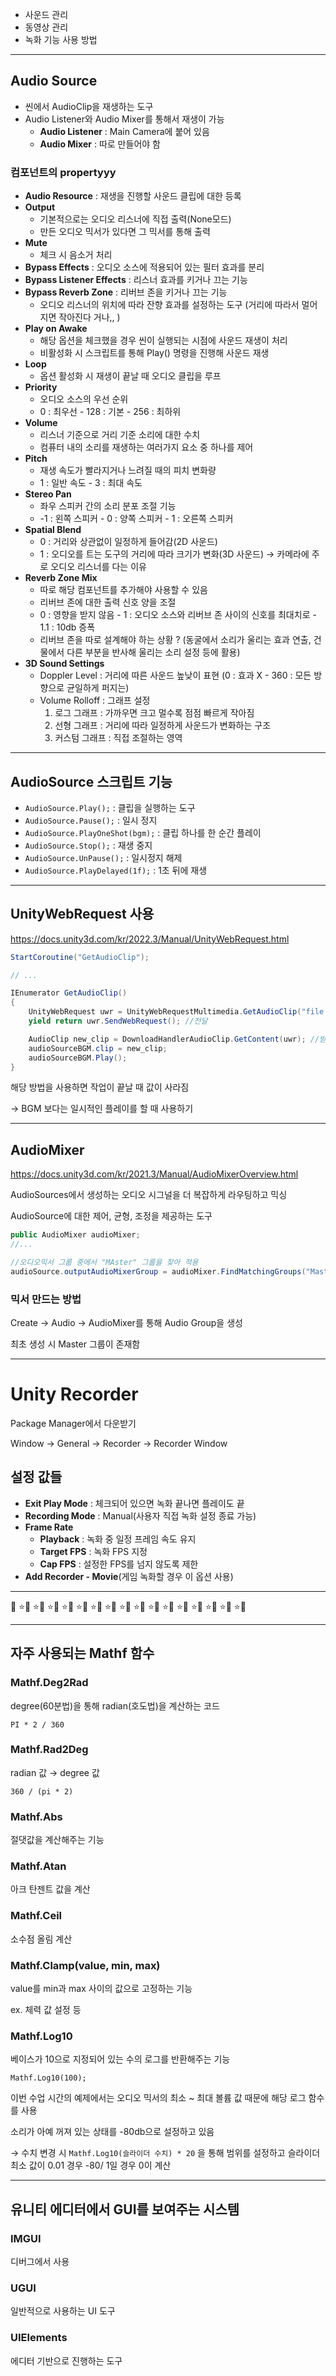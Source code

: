 - 사운드 관리
- 동영상 관리
- 녹화 기능 사용 방법

---

## Audio Source

- 씬에서 AudioClip을 재생하는 도구
- Audio Listener와 Audio Mixer를 통해서 재생이 가능
    - **Audio Listener** : Main Camera에 붙어 있음
    - **Audio Mixer** : 따로 만들어야 함

### 컴포넌트의 propertyyy

- **Audio Resource** : 재생을 진행할 사운드 클립에 대한 등록
- **Output**
    - 기본적으로는 오디오 리스너에 직접 출력(None모드)
    - 만든 오디오 믹서가 있다면 그 믹서를 통해 출력
- **Mute**
    - 체크 시 음소거 처리
- **Bypass Effects** : 오디오 소스에 적용되어 있는 필터 효과를 분리
- **Bypass Listener Effects** : 리스너 효과를 키거나 끄는 기능
- **Bypass Reverb Zone** : 리버브 존을 키거나 끄는 기능
    - 오디오 리스너의 위치에 따라 잔향 효과를 설정하는 도구
    (거리에 따라서 멀어지면 작아진다 거나,, )
- **Play on Awake**
    - 해당 옵션을 체크했을 경우 씬이 실행되는 시점에 사운드 재생이 처리
    - 비활성화 시 스크립트를 통해 Play() 명령을 진행해 사운드 재생
- **Loop**
    - 옵션 활성화 시 재생이 끝날 때 오디오 클립을 루프
- **Priority**
    - 오디오 소스의 우선 순위
    - 0 : 최우선 - 128 : 기본 - 256 : 최하위
- **Volume**
    - 리스너 기준으로 거리 기준 소리에 대한 수치
    - 컴퓨터 내의 소리를 재생하는 여러가지 요소 중 하나를 제어
- **Pitch**
    - 재생 속도가 빨라지거나 느려질 때의 피치 변화량
    - 1 : 일반 속도 - 3 : 최대 속도
- **Stereo Pan**
    - 좌우 스피커 간의 소리 분포 조절 기능
    - -1 : 왼쪽 스피커 - 0 : 양쪽 스피커 - 1 : 오른쪽 스피커
- **Spatial Blend**
    - 0 : 거리와 상관없이 일정하게 들어감(2D 사운드)
    - 1 : 오디오를 트는 도구의 거리에 따라 크기가 변화(3D 사운드) 
            → 카메라에 주로 오디오 리스너를 다는 이유
- **Reverb Zone Mix**
    - 따로 해당 컴포넌트를 추가해야 사용할 수 있음
    - 리버브 존에 대한 출력 신호 양을 조절
    - 0 : 영향을 받지 않음 - 1 : 오디오 소스와 리버브 존 사이의 신호를 최대치로 - 1.1 : 10db 증폭
    - 리버브 존을 따로 설계해야 하는 상황 ?
    (동굴에서 소리가 울리는 효과 연출, 건물에서 다른 부분을 반사해 울리는 소리 설정 등에 활용)
- **3D Sound Settings**
    - Doppler Level : 거리에 따른 사운드 높낮이 표현 (0 : 효과 X - 360 : 모든 방향으로 균일하게 퍼지는)
    - Volume Rolloff : 그래프 설정
        1. 로그 그래프 : 가까우면 크고 멀수록 점점 빠르게 작아짐 
        2. 선형 그래프 : 거리에 따라 일정하게 사운드가 변화하는 구조
        3. 커스텀 그래프 : 직접 조절하는 영역

---

## AudioSource 스크립트 기능

- `AudioSource.Play();` : 클립을 실행하는 도구
- `AudioSource.Pause();` : 일시 정지
- `AudioSource.PlayOneShot(bgm);` : 클립 하나를 한 순간 플레이
- `AudioSource.Stop();` : 재생 중지
- `AudioSource.UnPause();` : 일시정지 해제
- `AudioSource.PlayDelayed(1f);` : 1초 뒤에 재생

---

## UnityWebRequest 사용

https://docs.unity3d.com/kr/2022.3/Manual/UnityWebRequest.html

```csharp
StartCoroutine("GetAudioClip");

// ...

IEnumerator GetAudioClip()
{
    UnityWebRequest uwr = UnityWebRequestMultimedia.GetAudioClip("file:///" + Application.dataPath + "/Audio" + "/Explosion" + ".wav", AudioType.WAV);
    yield return uwr.SendWebRequest(); //전달

    AudioClip new_clip = DownloadHandlerAudioClip.GetContent(uwr); //받은 경로를 기반으로 다운로드 진행
    audioSourceBGM.clip = new_clip;
    audioSourceBGM.Play();
}
```

해당 방법을 사용하면 작업이 끝날 때 값이 사라짐

→ BGM 보다는 일시적인 플레이를 할 때 사용하기

---

## AudioMixer

https://docs.unity3d.com/kr/2021.3/Manual/AudioMixerOverview.html

AudioSources에서 생성하는 오디오 시그널을 더 복잡하게 라우팅하고 믹싱

AudioSource에 대한 제어, 균형, 조정을 제공하는 도구

```csharp
public AudioMixer audioMixer;
//...

//오디오믹서 그룹 중에서 "MAster" 그룹을 찾아 적용
audioSource.outputAudioMixerGroup = audioMixer.FindMatchingGroups("Master")[0];

```

### 믹서 만드는 방법

Create → Audio → AudioMixer를 통해 Audio Group을 생성

최초 생성 시 Master 그룹이 존재함

---

# Unity Recorder

Package Manager에서 다운받기

Window → General → Recorder → Recorder Window

## 설정 값들

- **Exit Play Mode** : 체크되어 있으면 녹화 끝나면 플레이도 끝
- **Recording Mode** : Manual(사용자 직접 녹화 설정 종료 가능)
- **Frame Rate**
    - **Playback** : 녹화 중 일정 프레임 속도 유지
    - **Target FPS** : 녹화 FPS 지정
    - **Cap FPS** : 설정한 FPS를 넘지 않도록 제한
- **Add Recorder - Movie**(게임 녹화할 경우 이 옵션 사용)
    
    

---

🍄 ⭐🍄 ⭐🍄 ⭐🍄 ⭐🍄 ⭐🍄 ⭐🍄 ⭐🍄 ⭐🍄 ⭐🍄 ⭐🍄 ⭐🍄 ⭐🍄 ⭐🍄 ⭐🍄 ⭐🍄 ⭐🍄 

---

## 자주 사용되는 Mathf 함수

### Mathf.Deg2Rad

degree(60분법)을 통해 radian(호도법)을 계산하는 코드

`PI * 2 / 360`

### Mathf.Rad2Deg

radian 값 → degree 값

`360 / (pi * 2)`

### Mathf.Abs

절댓값을 계산해주는 기능

### Mathf.Atan

아크 탄젠트 값을 계산

### Mathf.Ceil

소수점 올림 계산

### Mathf.Clamp(value, min, max)

value를 min과 max 사이의 값으로 고정하는 기능 

ex. 체력 값 설정 등

### Mathf.Log10

베이스가 10으로 지정되어 있는 수의 로그를 반환해주는 기능

`Mathf.Log10(100);`

이번 수업 시간의 예제에서는 오디오 믹서의 최소 ~ 최대 볼륨 값 때문에 해당 로그 함수를 사용

소리가 아예 꺼져 있는 상태를 -80db으로 설정하고 있음

→ 수치 변경 시 `Mathf.Log10(슬라이더 수치) * 20` 을 통해 범위를 설정하고 
슬라이더 최소 값이 0.01 경우 -80/ 1일 경우 0이 계산

---

## 유니티 에디터에서 GUI를 보여주는 시스템

### IMGUI

디버그에서 사용

### UGUI

일반적으로 사용하는 UI 도구

### UIElements

에디터 기반으로 진행하는 도구
